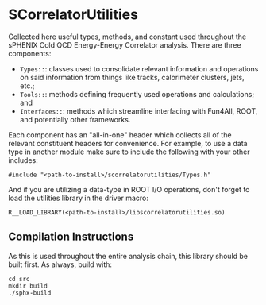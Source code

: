 # SCorrelatorUtilities 

Collected here useful types, methods, and constant used throughout the sPHENIX Cold QCD Energy-Energy
Correlator analysis. There are three components:

  - `Types::`: classes used to consolidate relevant information and operations on said information from things
     like tracks, calorimeter clusters, jets, etc.;
  - `Tools::`: methods defining frequently used operations and calculations; and
  - `Interfaces::`: methods which streamline interfacing with Fun4All, ROOT, and potentially other frameworks.

Each component has an "all-in-one" header which collects all of the relevant constituent headers for convenience.
For example, to use a data type in another module make sure to include the following with your other includes:

```
#include "<path-to-install>/scorrelatorutilities/Types.h"
```

And if you are utilizing a data-type in ROOT I/O operations, don't forget to load the utilities library in
the driver macro:

```
R__LOAD_LIBRARY(<path-to-install>/libscorrelatorutilities.so)
```

## Compilation Instructions

As this is used throughout the entire analysis chain, this library should be built first. As always, build with:

```
cd src
mkdir build
./sphx-build
```
